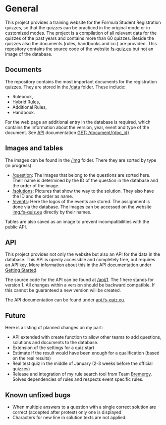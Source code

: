 # General
This project provides a training website for the Formula Student Registration quizzes, so that the quizzes can be practiced in the original mode or in customized modes. The project is a compilation of all relevant data for the quizzes of the past years and contains more than 60 quizzes. Beside the quizzes also the documents (rules, handbooks and co.) are provided. This repository contains the source code of the website [fs-quiz.eu](https://fs-quiz.eu/) but not an image of the database.

## Documents
The repository contains the most important documents for the registration quizzes. They are stored in the [/data](/doc) folder. These include:
- Rulebook,
- Hybrid Rules,
- Additional Rules,
- Handbook.

For the web page an additional entry in the database is required, which contains the information about the version, year, event and type of the document.
See [API](https://api.fs-quiz.eu/) documentation [GET: /document/{doc_id}](https://api.fs-quiz.eu/#get-document)

## Images and tables
The images can be found in the [/img](/img) folder. There they are sorted by type (in progress).  
- [/question](/img/question): The images that belong to the questions are sorted here. Their name is determined by the ID of the question in the database and the order of the image.
- [/solutions](/img/solutions): Pictures that show the way to the solution. They also have the ID and the order as name.
- [/events](/img/events): Here the logos of the events are stored. The assignment is done via the database.
The images can be accessed on the website [img.fs-quiz.eu](https://img.fs-quiz.eu/) directly by their names.

Tables are also saved as an image to prevent incompatibilities with the public API.

## API
This project provides not only the website but also an API for the data in the database. This API is openly accessible and completely free, but requires an API key. More information about this in the API documentation under [Getting Started](https://api.fs-quiz.eu/#Getting).

The source code for the API can be found at [/api/1](/api/1). The 1 here stands for version 1. All changes within a version should be backward compatible. If this cannot be guaranteed a new version will be created.

The API documentation can be found under [api.fs-quiz.eu](https://api.fs-quiz.eu).

## Future
Here is a listing of planned changes on my part:
- API extended with create function to allow other teams to add questions, solutions and documents to the database.
- Extension of the settings for a quiz start
- Estimate if the result would have been enough for a qualification (based on the real results)
- Real test quiz in the middle of January (2-3 weeks before the official quizzes)
- Release and integration of my rule search tool from Team [Bremergy](https://bremergy.de/). Solves dependencies of rules and respects event specific rules.

## Known unfixed bugs
- When multiple answers to a question with a single correct solution are correct (accepted after protest) only one is displayed
- Characters for new line in solution texts are not applied.
